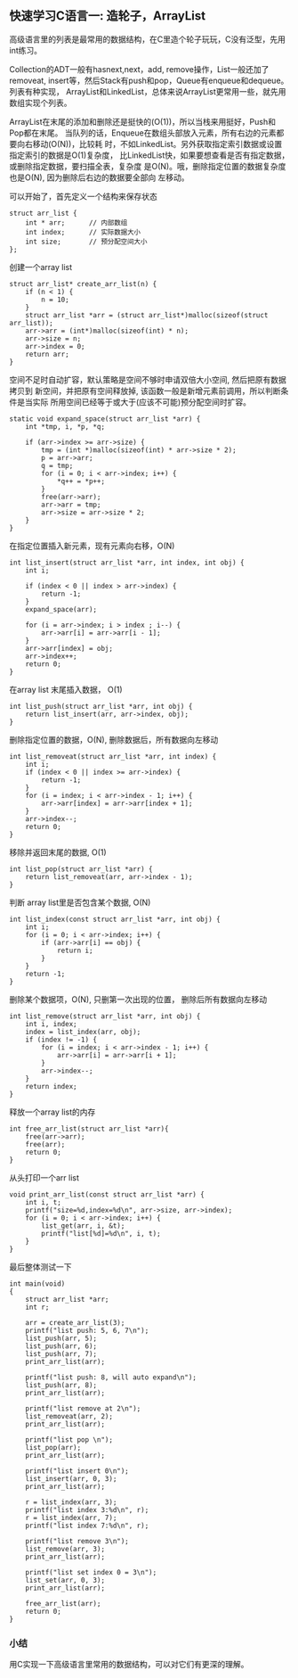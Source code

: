 ## 快速学习C语言一: 造轮子，ArrayList

高级语言里的列表是最常用的数据结构，在C里造个轮子玩玩，C没有泛型，先用int练习。

Collection的ADT一般有hasnext,next，add, remove操作，List一般还加了removeat,
insert等，然后Stack有push和pop，Queue有enqueue和dequeue。列表有种实现，
ArrayList和LinkedList，总体来说ArrayList更常用一些，就先用数组实现个列表。

ArrayList在末尾的添加和删除还是挺快的(O(1))，所以当栈来用挺好，Push和Pop都在末尾。
当队列的话，Enqueue在数组头部放入元素，所有右边的元素都要向右移动(O(N))，比较耗
时，不如LinkedList。另外获取指定索引数据或设置指定索引的数据是O(1)复杂度，
比LinkedList快，如果要想查看是否有指定数据，或删除指定数据，要扫描全表，复杂度
是O(N)。哦，删除指定位置的数据复杂度也是O(N), 因为删除后右边的数据要全部向
左移动。

可以开始了，首先定义一个结构来保存状态

    struct arr_list {
        int * arr;      // 内部数组
        int index;      // 实际数据大小
        int size;       // 预分配空间大小
    };

创建一个array list

    struct arr_list* create_arr_list(n) {
        if (n < 1) {
            n = 10;
        }
        struct arr_list *arr = (struct arr_list*)malloc(sizeof(struct arr_list));
        arr->arr = (int*)malloc(sizeof(int) * n);
        arr->size = n;
        arr->index = 0;
        return arr;
    }

空间不足时自动扩容，默认策略是空间不够时申请双倍大小空间, 然后把原有数据拷贝到
新空间，并把原有空间释放掉, 该函数一般是新增元素前调用，所以判断条件是当实际
所用空间已经等于或大于(应该不可能)预分配空间时扩容。

    static void expand_space(struct arr_list *arr) {
        int *tmp, i, *p, *q;

        if (arr->index >= arr->size) {
            tmp = (int *)malloc(sizeof(int) * arr->size * 2);
            p = arr->arr;
            q = tmp;
            for (i = 0; i < arr->index; i++) {
                *q++ = *p++;
            }
            free(arr->arr);
            arr->arr = tmp;
            arr->size = arr->size * 2;
        }
    }

在指定位置插入新元素，现有元素向右移，O(N)

    int list_insert(struct arr_list *arr, int index, int obj) {
        int i;

        if (index < 0 || index > arr->index) {
            return -1;
        }
        expand_space(arr);

        for (i = arr->index; i > index ; i--) {
            arr->arr[i] = arr->arr[i - 1];
        }
        arr->arr[index] = obj;
        arr->index++;
        return 0;
    }

在array list 末尾插入数据， O(1)

    int list_push(struct arr_list *arr, int obj) {
        return list_insert(arr, arr->index, obj);
    }

删除指定位置的数据，O(N),  删除数据后，所有数据向左移动

    int list_removeat(struct arr_list *arr, int index) {
        int i;
        if (index < 0 || index >= arr->index) {
            return -1;
        }
        for (i = index; i < arr->index - 1; i++) {
            arr->arr[index] = arr->arr[index + 1];
        }
        arr->index--;
        return 0;
    }

移除并返回末尾的数据, O(1)

    int list_pop(struct arr_list *arr) {
        return list_removeat(arr, arr->index - 1);
    }

判断 array list里是否包含某个数据, O(N)

    int list_index(const struct arr_list *arr, int obj) {
        int i;
        for (i = 0; i < arr->index; i++) {
            if (arr->arr[i] == obj) {
                return i;
            }
        }
        return -1;
    }

删除某个数据项，O(N), 只删第一次出现的位置， 删除后所有数据向左移动

    int list_remove(struct arr_list *arr, int obj) {
        int i, index;
        index = list_index(arr, obj);
        if (index != -1) {
            for (i = index; i < arr->index - 1; i++) {
                arr->arr[i] = arr->arr[i + 1];
            }
            arr->index--;
        }
        return index;
    }


释放一个array list的内存

    int free_arr_list(struct arr_list *arr){
        free(arr->arr);
        free(arr);
        return 0;
    }

从头打印一个arr list

    void print_arr_list(const struct arr_list *arr) {
        int i, t;
        printf("size=%d,index=%d\n", arr->size, arr->index);
        for (i = 0; i < arr->index; i++) {
            list_get(arr, i, &t);
            printf("list[%d]=%d\n", i, t);
        }
    }

最后整体测试一下

    int main(void)
    {
        struct arr_list *arr;
        int r;

        arr = create_arr_list(3);
        printf("list push: 5, 6, 7\n");
        list_push(arr, 5);
        list_push(arr, 6);
        list_push(arr, 7);
        print_arr_list(arr);

        printf("list push: 8, will auto expand\n");
        list_push(arr, 8);
        print_arr_list(arr);

        printf("list remove at 2\n");
        list_removeat(arr, 2);
        print_arr_list(arr);

        printf("list pop \n");
        list_pop(arr);
        print_arr_list(arr);

        printf("list insert 0\n");
        list_insert(arr, 0, 3);
        print_arr_list(arr);

        r = list_index(arr, 3);
        printf("list index 3:%d\n", r);
        r = list_index(arr, 7);
        printf("list index 7:%d\n", r);

        printf("list remove 3\n");
        list_remove(arr, 3);
        print_arr_list(arr);

        printf("list set index 0 = 3\n");
        list_set(arr, 0, 3);
        print_arr_list(arr);

        free_arr_list(arr);
        return 0;
    }

### 小结

用C实现一下高级语言里常用的数据结构，可以对它们有更深的理解。
